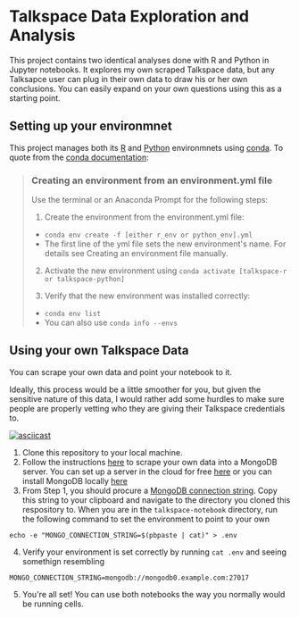 # Talkspace Data Exploration and Analysis
This project contains two identical analyses done with R and Python in Jupyter notebooks. It explores my own scraped Talkspace data, but any Talksapce user can plug in their own data to draw his or her own conclusions. You can easily expand on your own questions using this as a starting point.

## Setting up your environmnet
This project manages both its [R](https://github.com/vaughn-johnson/talkspace-notebook/blob/main/r_env.yml) and [Python](https://github.com/vaughn-johnson/talkspace-notebook/blob/main/python_env.yml) environmnets using [conda](https://docs.conda.io/en/latest/). To quote from the [conda documentation](https://docs.conda.io/projects/conda/en/latest/user-guide/tasks/manage-environments.html):


> ### Creating an environment from an environment.yml file
> Use the terminal or an Anaconda Prompt for the following steps:
>
> 1. Create the environment from the environment.yml file:
>   - `conda env create -f [either r_env or python_env].yml`
>   - The first line of the yml file sets the new environment's name. For details see Creating an environment file manually.
>
> 2. Activate the new environment using `conda activate [talkspace-r or talkspace-python]`
>
> 3. Verify that the new environment was installed correctly:
>   - `conda env list`
>   - You can also use `conda info --envs`

## Using your own Talkspace Data
You can scrape your own data and point your notebook to it.

Ideally, this process would be a little smoother for you, but given the sensitive nature of this data, 
I would rather add some hurdles to make sure people are properly vetting who they are giving their
Talkspace credentials to.

[![asciicast](https://asciinema.org/a/gZxSWHvP7QWDLHdUgnT6E5v1N.svg)](https://asciinema.org/a/gZxSWHvP7QWDLHdUgnT6E5v1N)

1. Clone this repository to your local machine.
2. Follow the instructions [here](https://github.com/vaughn-johnson/talkspace-scraper) to scrape your own data into a MongoDB server. You can set up a server in the cloud for free [here](https://www.mongodb.com/cloud/atlas) or you can install MongoDB locally [here](https://docs.mongodb.com/manual/installation/)
3. From Step 1, you should procure a [MongoDB connection string](https://docs.mongodb.com/manual/reference/connection-string/). Copy this string to your clipboard and navigate to the directory you cloned this respository to. When you are in the `talkspace-notebook` directory, run the following command to set the environment to point to your own
```
echo -e "MONGO_CONNECTION_STRING=$(pbpaste | cat)" > .env
```
4. Verify your environment is set correctly by running `cat .env` and seeing somethign resembling
```
MONGO_CONNECTION_STRING=mongodb://mongodb0.example.com:27017
```
5. You're all set! You can use both notebooks the way you normally would be running cells.
